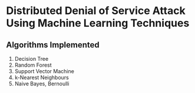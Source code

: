 # Distributed Denial of Service Attack Using Machine Learning Techniques
## Algorithms Implemented 
1. Decision Tree
2. Random Forest
3. Support Vector Machine
4. k-Nearest Neighbours
5. Naive Bayes, Bernoulli
